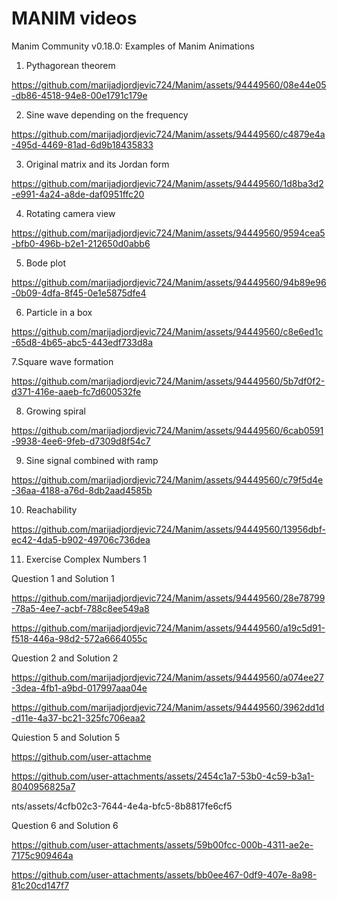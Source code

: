 # MANIM videos
Manim Community v0.18.0: Examples of Manim Animations

1. Pythagorean theorem

https://github.com/marijadjordjevic724/Manim/assets/94449560/08e44e05-db86-4518-94e8-00e1791c179e

2. Sine wave depending on the frequency

https://github.com/marijadjordjevic724/Manim/assets/94449560/c4879e4a-495d-4469-81ad-6d9b18435833

3. Original matrix and its Jordan form

https://github.com/marijadjordjevic724/Manim/assets/94449560/1d8ba3d2-e991-4a24-a8de-daf0951ffc20

4. Rotating camera view

https://github.com/marijadjordjevic724/Manim/assets/94449560/9594cea5-bfb0-496b-b2e1-212650d0abb6

5. Bode plot

https://github.com/marijadjordjevic724/Manim/assets/94449560/94b89e96-0b09-4dfa-8f45-0e1e5875dfe4

6. Particle in a box

https://github.com/marijadjordjevic724/Manim/assets/94449560/c8e6ed1c-65d8-4b65-abc5-443edf733d8a

7.Square wave formation

https://github.com/marijadjordjevic724/Manim/assets/94449560/5b7df0f2-d371-416e-aaeb-fc7d600532fe

8. Growing spiral

https://github.com/marijadjordjevic724/Manim/assets/94449560/6cab0591-9938-4ee6-9feb-d7309d8f54c7

9. Sine signal combined with ramp

https://github.com/marijadjordjevic724/Manim/assets/94449560/c79f5d4e-36aa-4188-a76d-8db2aad4585b

10. Reachability

https://github.com/marijadjordjevic724/Manim/assets/94449560/13956dbf-ec42-4da5-b902-49706c736dea

11. Exercise Complex Numbers 1
    
Question 1 and Solution 1

https://github.com/marijadjordjevic724/Manim/assets/94449560/28e78799-78a5-4ee7-acbf-788c8ee549a8

https://github.com/marijadjordjevic724/Manim/assets/94449560/a19c5d91-f518-446a-98d2-572a6664055c

Question 2 and Solution 2

https://github.com/marijadjordjevic724/Manim/assets/94449560/a074ee27-3dea-4fb1-a9bd-017997aaa04e

https://github.com/marijadjordjevic724/Manim/assets/94449560/3962dd1d-d11e-4a37-bc21-325fc706eaa2

Quiestion 5 and Solution 5

https://github.com/user-attachme

https://github.com/user-attachments/assets/2454c1a7-53b0-4c59-b3a1-8040956825a7

nts/assets/4cfb02c3-7644-4e4a-bfc5-8b8817fe6cf5

Question 6 and Solution 6

https://github.com/user-attachments/assets/59b00fcc-000b-4311-ae2e-7175c909464a

https://github.com/user-attachments/assets/bb0ee467-0df9-407e-8a98-81c20cd147f7







